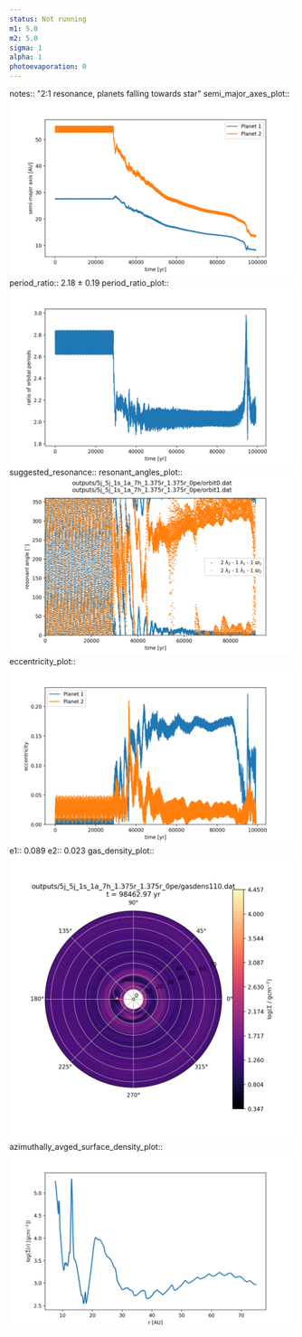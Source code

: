 ```yaml
---
status: Not running
m1: 5.0
m2: 5.0
sigma: 1
alpha: 1
photoevaporation: 0
---
```


notes:: "2:1 resonance, planets falling towards star"
semi_major_axes_plot:: ![semi_major_axes_5j_5j_1s_1a_7h_1.375r_1.375r_0pe.png](plots/semi_major_axes/semi_major_axes_5j_5j_1s_1a_7h_1.375r_1.375r_0pe.png)
period_ratio:: 2.18 ± 0.19
period_ratio_plot:: ![period_ratio_5j_5j_1s_1a_7h_1.375r_1.375r_0pe.png](plots/period_ratio/period_ratio_5j_5j_1s_1a_7h_1.375r_1.375r_0pe.png)
suggested_resonance:: 
resonant_angles_plot:: ![resonant_angles_5j_5j_1s_1a_7h_1.375r_1.375r_0pe.png](plots/resonant_angles/resonant_angles_5j_5j_1s_1a_7h_1.375r_1.375r_0pe.png)
eccentricity_plot:: ![eccentricity_5j_5j_1s_1a_7h_1.375r_1.375r_0pe.png](plots/eccentricity/eccentricity_5j_5j_1s_1a_7h_1.375r_1.375r_0pe.png)
e1:: 0.089
e2:: 0.023
gas_density_plot:: ![gas_density_5j_5j_1s_1a_7h_1.375r_1.375r_0pe.png](plots/gas_density/gas_density_5j_5j_1s_1a_7h_1.375r_1.375r_0pe.png)
azimuthally_avged_surface_density_plot:: ![azimuthally_avged_surface_density_5j_5j_1s_1a_7h_1.375r_1.375r_0pe.png](plots/azimuthally_avged_surface_density/azimuthally_avged_surface_density_5j_5j_1s_1a_7h_1.375r_1.375r_0pe.png)
